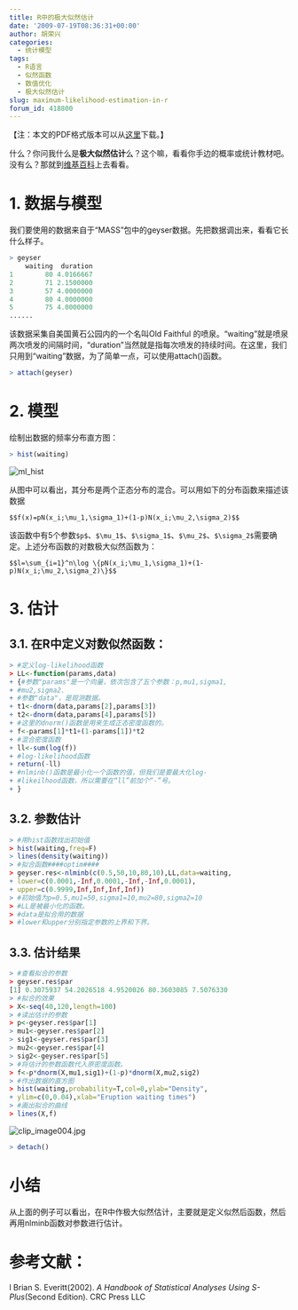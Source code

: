 ```yaml
---
title: R中的极大似然估计
date: '2009-07-19T08:36:31+00:00'
author: 胡荣兴
categories:
  - 统计模型
tags:
  - R语言
  - 似然函数
  - 数值优化
  - 极大似然估计
slug: maximum-likelihood-estimation-in-r
forum_id: 418800
---
```


【注：本文的PDF格式版本可以从[这里](https://uploads.cosx.org/2009/07/ML.pdf "https://cos.name/wp-content/uploads/2009/07/ML.pdf")下载。】

什么？你问我什么是**极大似然估计**么？这个嘛，看看你手边的概率或统计教材吧。没有么？那就到[维基百科](http://zh.wikipedia.org/w/index.php?title=%E6%9C%80%E5%A4%A7%E4%BC%BC%E7%84%B6%E4%BC%B0%E8%AE%A1&variant=zh-cn)上去看看。
<!--more-->

# 1. 数据与模型

我们要使用的数据来自于“MASS”包中的geyser数据。先把数据调出来，看看它长什么样子。

```r
> geyser
    waiting  duration
1        80 4.0166667
2        71 2.1500000
3        57 4.0000000
4        80 4.0000000
5        75 4.0000000
......
```

该数据采集自美国黄石公园内的一个名叫Old Faithful 的喷泉。“waiting”就是喷泉两次喷发的间隔时间，“duration”当然就是指每次喷发的持续时间。在这里，我们只用到“waiting”数据，为了简单一点，可以使用attach()函数。

```r
> attach(geyser)
```



# 2. 模型

绘制出数据的频率分布直方图：

```r
> hist(waiting)
```

![ml_hist](https://uploads.cosx.org/2009/08/ml_hist.png "ml_hist")

从图中可以看出，其分布是两个正态分布的混合。可以用如下的分布函数来描述该数据

`$$f(x)=pN(x_i;\mu_1,\sigma_1)+(1-p)N(x_i;\mu_2,\sigma_2)$$`

该函数中有5个参数`$p$`、`$\mu_1$`、`$\sigma_1$`、`$\mu_2$`、`$\sigma_2$`需要确定。上述分布函数的对数极大似然函数为：

`$$l=\sum_{i=1}^n\log \{pN(x_i;\mu_1,\sigma_1)+(1-p)N(x_i;\mu_2,\sigma_2)\}$$`

# 3. 估计

## 3.1. 在R中定义对数似然函数：

```r
> #定义log-likelihood函数
> LL<-function(params,data)
+ {#参数"params"是一个向量，依次包含了五个参数：p,mu1,sigma1,
+ #mu2,sigma2.
+ #参数"data"，是观测数据。
+ t1<-dnorm(data,params[2],params[3])
+ t2<-dnorm(data,params[4],params[5])
+ #这里的dnorm()函数是用来生成正态密度函数的。
+ f<-params[1]*t1+(1-params[1])*t2
+ #混合密度函数
+ ll<-sum(log(f))
+ #log-likelihood函数
+ return(-ll)
+ #nlminb()函数是最小化一个函数的值，但我们是要最大化log-
+ #likeilhood函数，所以需要在“ll”前加个“-”号。
+ }
```

## 3.2. 参数估计

```r
> #用hist函数找出初始值
> hist(waiting,freq=F)
> lines(density(waiting))
> #拟合函数####optim####
> geyser.res<-nlminb(c(0.5,50,10,80,10),LL,data=waiting,
+ lower=c(0.0001,-Inf,0.0001,-Inf,-Inf,0.0001),
+ upper=c(0.9999,Inf,Inf,Inf,Inf))
> #初始值为p=0.5,mu1=50,sigma1=10,mu2=80,sigma2=10
> #LL是被最小化的函数。
> #data是拟合用的数据
> #lower和upper分别指定参数的上界和下界。
```

## 3.3. 估计结果

```r
> #查看拟合的参数
> geyser.res$par
[1] 0.3075937 54.2026518 4.9520026 80.3603085 7.5076330
> #拟合的效果
> X<-seq(40,120,length=100)
> #读出估计的参数
> p<-geyser.res$par[1]
> mu1<-geyser.res$par[2]
> sig1<-geyser.res$par[3]
> mu2<-geyser.res$par[4]
> sig2<-geyser.res$par[5]
> #将估计的参数函数代入原密度函数。
> f<-p*dnorm(X,mu1,sig1)+(1-p)*dnorm(X,mu2,sig2)
> #作出数据的直方图
> hist(waiting,probability=T,col=0,ylab="Density",
+ ylim=c(0,0.04),xlab="Eruption waiting times")
> #画出拟合的曲线
> lines(X,f)
```

![clip_image004.jpg](https://uploads.cosx.org/2009/07/clip_image004.jpg "clip_image004.jpg")

```r
> detach()
```

# 小结

从上面的例子可以看出，在R中作极大似然估计，主要就是定义似然后函数，然后再用nlminb函数对参数进行估计。

# 参考文献：

l Brian S. Everitt(2002). _A Handbook of Statistical Analyses Using S-Plus_(Second Edition). CRC Press LLC
